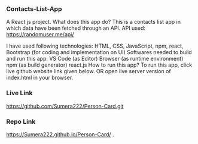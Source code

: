 ### Contacts-List-App 
A React js project.
What does this app do?
This is a contacts list app in which data have been fetched through an API.
API used:
https://randomuser.me/api/

I have used following technologies:
HTML, CSS, JavaScript, npm, react, Bootstrap (for coding and implementation on UI)
Softwares needed to build and run this app:
VS Code (as Editor)
Browser (as runtime environment)
npm (as build generator)
react.js
How to run this app?
To run this app, click live github website link given below. OR
open live server version of index.html in your browser.

### Live Link
https://github.com/Sumera222/Person-Card.git

### Repo Link
https://Sumera222.github.io/Person-Card/
.
